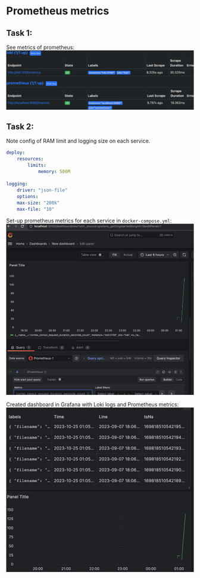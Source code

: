 # Prometheus metrics
## Task 1:
See metrics of prometheus:
![Prometheus metrics](img/prometheus.png)

## Task 2:
Note config of RAM limit and logging size on each service.
```yml
deploy:
    resources:
        limits:
            memory: 500M

logging:
    driver: "json-file"
    options:
    max-size: "200k"
    max-file: "10"
```

Set-up prometheus metrics for each service in `docker-compose.yml`:
![Prometheus services](img/prometheus_services.png)

Created dashboard in Grafana with Loki logs and Prometheus metrics:
![Grafana dashboards](img/dashboards.png)